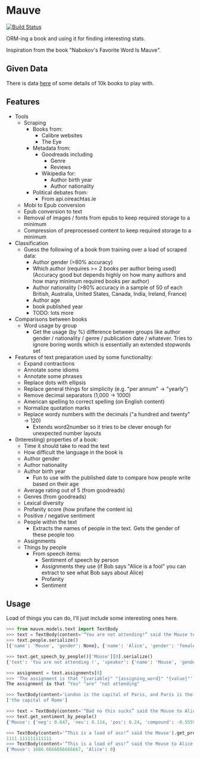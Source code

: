 # Mauve

[![Build Status](https://travis-ci.com/RobertLucey/mauve.svg?branch=master)](https://travis-ci.com/RobertLucey/mauve)

ORM-ing a book and using it for finding interesting stats.

Inspiration from the book "Nabokov's Favorite Word Is Mauve".

## Given Data

There is data [here](data/) of some details of 10k books to play with.

## Features

* Tools
  * Scraping
    * Books from:
      * Calibre websites
      * The Eye
    * Metadata from:
      * Goodreads including
        * Genre
        * Reviews
      * Wikipedia for:
        * Author birth year
        * Author nationality
    * Political debates from:
      * From api.oireachtas.ie
  * Mobi to Epub conversion
  * Epub conversion to text
  * Removal of images / fonts from epubs to keep required storage to a minimum
  * Compression of preprocessed content to keep required storage to a minimum
* Classification
  * Guess the following of a book from training over a load of scraped data:
    * Author gender (>80% accuracy)
    * Which author (requires >= 2 books per author being used) (Accuracy good but depends highly on how many authors and how many minimum required books per author)
    * Author nationality (>80% accuracy in a sample of 50 of each British, Australia, United States, Canada, India, Ireland, France)
    * Author age
    * book published year
    * TODO: lots more
* Comparisons between books
  * Word usage by group
    * Get the usage (by %) difference between groups like author gender / nationality / genre / publication date / whatever. Tries to ignore boring words which is essentially an extended stopwords set
* Features of text preparation used by some functionality:
  * Expand contractions
  * Annotate some idioms
  * Annotate some phrases
  * Replace dots with ellipsis
  * Replace general things for simplicity (e.g. "per annum" -> "yearly")
  * Remove decimal separators (1,000 -> 1000)
  * American spelling to correct spelling (on English content)
  * Normalize quotation marks
  * Replace wordy numbers with the decimals ("a hundred and twenty" -> 120)
    * Extends word2number so it tries to be clever enough for unexpected number layouts
* (Interesting) properties of a book:
  * Time it should take to read the text
  * How difficult the language in the book is
  * Author gender
  * Author nationality
  * Author birth year
    * Fun to use with the published date to compare how people write based on their age
  * Average rating out of 5 (from goodreads)
  * Genres (from goodreads)
  * Lexical diversity
  * Profanity score (how profane the content is)
  * Positive / negative sentiment
  * People within the text
    * Extracts the names of people in the text. Gets the gender of these people too
  * Assignments
  * Things by people
    * From speech items:
      * Sentiment of speech by person
      * Assignments they use (if Bob says "Alice is a fool" you can extract to see what Bob says about Alice)
      * Profanity
      * Sentiment


## Usage

Load of things you can do, I'll just include some interesting ones here.

```python
>>> from mauve.models.text import TextBody
>>> text = TextBody(content='“You are not attending!” said the Mouse to Alice severely. “What are you thinking of?”')
>>> text.people.serialize()
[{'name': 'Mouse', 'gender': None}, {'name': 'Alice', 'gender': 'female'}]

>>> text.get_speech_by_people()['Mouse'][0].serialize()
{'text': 'You are not attending !', 'speaker': {'name': 'Mouse', 'gender': None}, 'inflection': 'said'}

>>> assignment = text.assignments[0]
>>> 'The assignment is that "{variable}" "{assigning_word}" "{value}"'.format(variable=assignment[0].text, assigning_word=assignment[1].text, value=assignment[2].text)
The assignment is that "You" "are" "not attending"

>>> TextBody(content='London is the capital of Paris, and Paris is the capital of Rome').get_assignments_by('Paris')
['the capital of Rome']

>>> text = TextBody(content='“Bad no this sucks” said the Mouse to Alice. Alice replied, “Happy Love”')
>>> text.get_sentiment_by_people()
{'Mouse': {'neg': 0.647, 'neu': 0.114, 'pos': 0.24, 'compound': -0.5559}, 'Alice': {'neg': 0.0, 'neu': 0.0, 'pos': 1.0, 'compound': 0.836}}

>>> TextBody(content='“This is a load of ass!” said the Mouse').get_profanity_score()
1111.111111111111
>>> TextBody(content='“This is a load of ass!” said the Mouse to Alice severely. “That\'s rude my dude” whispered Alice').get_profanity_by_people()
{'Mouse': 1666.6666666666667, 'Alice': 0}
```
